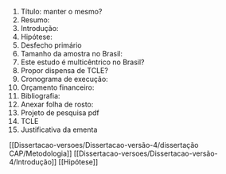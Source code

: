 1. Título: manter o mesmo?
2. Resumo:
3. Introdução:
4. Hipótese:
5. Desfecho primário
6. Tamanho da amostra no Brasil:
7. Este estudo é multicêntrico no Brasil?
8. Propor dispensa de TCLE?
9. Cronograma de execução:
10. Orçamento financeiro:
11. Bibliografia:
12. Anexar folha de rosto:
13. Projeto de pesquisa pdf
14. TCLE
15. Justificativa da ementa

[[Dissertacao-versoes/Dissertacao-versão-4/dissertação CAP/Metodologia]]
[[Dissertacao-versoes/Dissertacao-versão-4/Introdução]]
[[Hipótese]]
